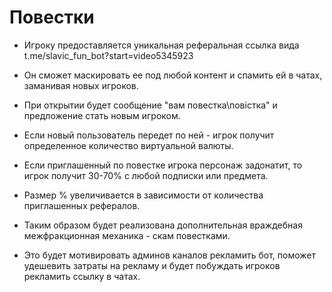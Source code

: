 # Повестки

- Игроку предоставляется уникальная реферальная ссылка вида
t.me/slavic_fun_bot?start=video5345923
- Он сможет маскировать ее под любой контент и спамить ей в чатах, заманивая новых игроков.

- При открытии будет сообщение "вам повестка\повiстка" и предложение стать новым игроком.

- Если новый пользователь передет по ней - игрок получит определенное количество виртуальной валюты.

- Если приглашенный по повестке игрока персонаж задонатит, то игрок получит 30-70% c любой подписки или предмета.

- Размер % увеличивается в зависимости от количества приглашенных рефералов.

- Таким образом будет реализована дополнительная враждебная межфракционная механика - скам повестками.

- Это будет мотивировать админов каналов рекламить бот, поможет удешевить затраты на рекламу и будет побуждать игроков рекламить ссылку в чатах.
